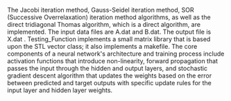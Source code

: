 The Jacobi iteration method, Gauss-Seidel iteration method, SOR (Successive Overrelaxation) iteration method algorithms, as well as the direct tridiagonal Thomas algorithm, which is a direct algorithm, are implemented. The input data files are A.dat and B.dat. The output file is X.dat . Testing_Function implements a small matrix library that is based upon the STL vector class; it also implements a makefile. The core components of a neural network's architecture and training process include activation functions that introduce non-linearity, forward propagation that passes the input through the hidden and output layers, and stochastic gradient descent algorithm that updates the weights based on the error between predicted and target outputs with specific update rules for the input layer and hidden layer weights.
